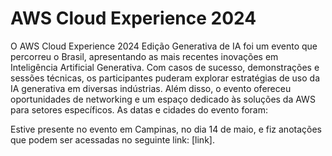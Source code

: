 # AWS Cloud Experience 2024

O AWS Cloud Experience 2024 Edição Generativa de IA foi um evento que percorreu o Brasil, apresentando as mais recentes inovações em Inteligência Artificial Generativa. Com casos de sucesso, demonstrações e sessões técnicas, os participantes puderam explorar estratégias de uso da IA generativa em diversas indústrias. Além disso, o evento ofereceu oportunidades de networking e um espaço dedicado às soluções da AWS para setores específicos. As datas e cidades do evento foram:

Estive presente no evento em Campinas, no dia 14 de maio, e fiz anotações que podem ser acessadas no seguinte link: [link].

